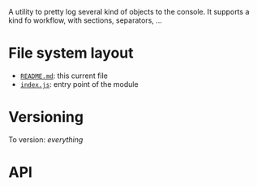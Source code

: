 A utility to pretty log several kind of objects to the console. It supports a kind fo workflow, with sections, separators, ...

# File system layout

* [`README.md`](./README.md): this current file
* [`index.js`](./index.js): entry point of the module

# Versioning

To version: _everything_

# API
